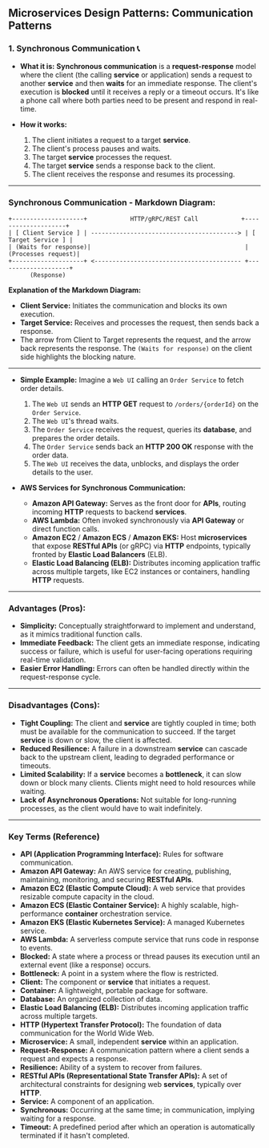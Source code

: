 ## Microservices Design Patterns: Communication Patterns

### 1\. Synchronous Communication 📞

  * **What it is:** **Synchronous communication** is a **request-response** model where the client (the calling **service** or application) sends a request to another **service** and then **waits** for an immediate response. The client's execution is **blocked** until it receives a reply or a timeout occurs. It's like a phone call where both parties need to be present and respond in real-time.

  * **How it works:**

    1.  The client initiates a request to a target **service**.
    2.  The client's process pauses and waits.
    3.  The target **service** processes the request.
    4.  The target **service** sends a response back to the client.
    5.  The client receives the response and resumes its processing.

-----

### Synchronous Communication - Markdown Diagram:

```
+--------------------+            HTTP/gRPC/REST Call            +--------------------+
| [ Client Service ] | -----------------------------------------> | [ Target Service ] |
| (Waits for response)|                                           | (Processes request)|
+--------------------+ <----------------------------------------- +--------------------+
      (Response)
```

**Explanation of the Markdown Diagram:**

  * **Client Service:** Initiates the communication and blocks its own execution.
  * **Target Service:** Receives and processes the request, then sends back a response.
  * The arrow from Client to Target represents the request, and the arrow back represents the response. The `(Waits for response)` on the client side highlights the blocking nature.

-----

  * **Simple Example:**
    Imagine a `Web UI` calling an `Order Service` to fetch order details.

    1.  The `Web UI` sends an **HTTP GET** request to `/orders/{orderId}` on the `Order Service`.
    2.  The `Web UI`'s thread waits.
    3.  The `Order Service` receives the request, queries its **database**, and prepares the order details.
    4.  The `Order Service` sends back an **HTTP 200 OK** response with the order data.
    5.  The `Web UI` receives the data, unblocks, and displays the order details to the user.

  * **AWS Services for Synchronous Communication:**

      * **Amazon API Gateway:** Serves as the front door for **APIs**, routing incoming **HTTP** requests to backend **services**.
      * **AWS Lambda:** Often invoked synchronously via **API Gateway** or direct function calls.
      * **Amazon EC2** / **Amazon ECS** / **Amazon EKS:** Host **microservices** that expose **RESTful APIs** (or gRPC) via **HTTP** endpoints, typically fronted by **Elastic Load Balancers** (ELB).
      * **Elastic Load Balancing (ELB):** Distributes incoming application traffic across multiple targets, like EC2 instances or containers, handling **HTTP** requests.

-----

### Advantages (Pros):

  * **Simplicity:** Conceptually straightforward to implement and understand, as it mimics traditional function calls.
  * **Immediate Feedback:** The client gets an immediate response, indicating success or failure, which is useful for user-facing operations requiring real-time validation.
  * **Easier Error Handling:** Errors can often be handled directly within the request-response cycle.

-----

### Disadvantages (Cons):

  * **Tight Coupling:** The client and **service** are tightly coupled in time; both must be available for the communication to succeed. If the target **service** is down or slow, the client is affected.
  * **Reduced Resilience:** A failure in a downstream **service** can cascade back to the upstream client, leading to degraded performance or timeouts.
  * **Limited Scalability:** If a **service** becomes a **bottleneck**, it can slow down or block many clients. Clients might need to hold resources while waiting.
  * **Lack of Asynchronous Operations:** Not suitable for long-running processes, as the client would have to wait indefinitely.

-----

### Key Terms (Reference)

  * **API (Application Programming Interface):** Rules for software communication.
  * **Amazon API Gateway:** An AWS service for creating, publishing, maintaining, monitoring, and securing **RESTful APIs**.
  * **Amazon EC2 (Elastic Compute Cloud):** A web service that provides resizable compute capacity in the cloud.
  * **Amazon ECS (Elastic Container Service):** A highly scalable, high-performance **container** orchestration service.
  * **Amazon EKS (Elastic Kubernetes Service):** A managed Kubernetes service.
  * **AWS Lambda:** A serverless compute service that runs code in response to events.
  * **Blocked:** A state where a process or thread pauses its execution until an external event (like a response) occurs.
  * **Bottleneck:** A point in a system where the flow is restricted.
  * **Client:** The component or **service** that initiates a request.
  * **Container:** A lightweight, portable package for software.
  * **Database:** An organized collection of data.
  * **Elastic Load Balancing (ELB):** Distributes incoming application traffic across multiple targets.
  * **HTTP (Hypertext Transfer Protocol):** The foundation of data communication for the World Wide Web.
  * **Microservice:** A small, independent **service** within an application.
  * **Request-Response:** A communication pattern where a client sends a request and expects a response.
  * **Resilience:** Ability of a system to recover from failures.
  * **RESTful APIs (Representational State Transfer APIs):** A set of architectural constraints for designing web **services**, typically over **HTTP**.
  * **Service:** A component of an application.
  * **Synchronous:** Occurring at the same time; in communication, implying waiting for a response.
  * **Timeout:** A predefined period after which an operation is automatically terminated if it hasn't completed.